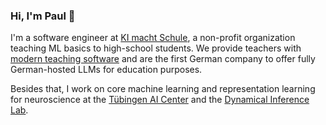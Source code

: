 ### Hi, I'm Paul 👋

I'm a software engineer at [KI macht Schule](https://ki-macht-schule.de/), a non-profit organization teaching ML basics to high-school students. We provide teachers with [modern teaching software](https://ki-macht-schule.de/plattform) and are the first German company to offer fully German-hosted LLMs for education purposes.

Besides that, I work on core machine learning and representation learning for neuroscience at the [Tübingen AI Center](https://tuebingen.ai/) and the [Dynamical Inference Lab](https://dynamical-inference.ai/).

<!--
**ppommer/ppommer** is a ✨ _special_ ✨ repository because its `README.md` (this file) appears on your GitHub profile.

Here are some ideas to get you started:

- 🔭 I’m currently working on ...
- 🌱 I’m currently learning ...
- 👯 I’m looking to collaborate on ...
- 🤔 I’m looking for help with ...
- 💬 Ask me about ...
- 📫 How to reach me: ...
- 😄 Pronouns: ...
- ⚡ Fun fact: ...
-->
